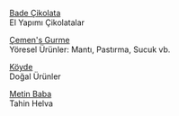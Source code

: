 <p>
<a href="https://badecikolata.com/">Bade Çikolata</a>
<br>El Yapımı Çikolatalar
</p> 
<p>
<a href="https://www.cemens.com.tr/">Çemen's Gurme</a>
<br>Yöresel Ürünler: Mantı, Pastırma, Sucuk vb.
</p> 
<p>
<a href="https://www.koyde.com/">Köyde</a>
<br>Doğal Ürünler
</p> 
<p>
<a href="https://www.metinbaba.com.tr/">Metin Baba</a>
<br>Tahin Helva
</p> 
